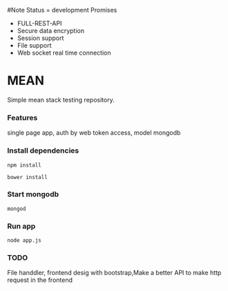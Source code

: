 #Note
 Status = development
 Promises
* FULL-REST-API
* Secure data encryption
* Session support
* File support 
* Web socket real time connection

# MEAN
Simple mean stack testing repository.

### Features
  single page app, auth by web token access, model mongodb  

### Install dependencies
```
npm install 
```

```
bower install 
```

### Start mongodb

```
mongod
```

### Run app
```
node app.js
```

### TODO
 File handdler, frontend desig with bootstrap,Make a better API to make http request in the frontend





